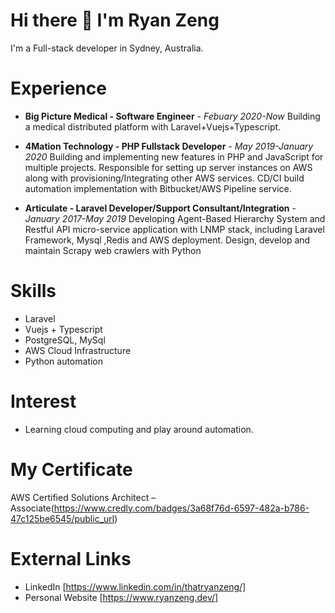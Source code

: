 # Hi there 👋  I'm Ryan Zeng

I'm a Full-stack developer in Sydney, Australia.

# Experience

- **Big Picture Medical - Software Engineer** - _Febuary 2020-Now_ Building a medical distributed platform with Laravel+Vuejs+Typescript.

- **4Mation Technology - PHP Fullstack Developer** - _May 2019-January 2020_ Building and implementing new features in PHP and JavaScript for multiple projects. Responsible for setting up server instances on AWS along with provisioning/Integrating other AWS services. CD/CI build automation implementation with Bitbucket/AWS Pipeline service.

- **Articulate - Laravel Developer/Support Consultant/Integration** - _January 2017-May 2019_ Developing Agent-Based Hierarchy System and Restful API micro-service application with LNMP stack, including
Laravel Framework, Mysql ,Redis and AWS deployment. Design, develop and maintain Scrapy web crawlers with Python

# Skills

- Laravel
- Vuejs + Typescript
- PostgreSQL, MySql
- AWS Cloud Infrastructure
- Python automation

# Interest

- Learning cloud computing and play around automation.

# My Certificate
AWS Certified Solutions Architect – Associate(https://www.credly.com/badges/3a68f76d-6597-482a-b786-47c125be6545/public_url)

# External Links

- LinkedIn [https://www.linkedin.com/in/thatryanzeng/]
- Personal Website [https://www.ryanzeng.dev/]
